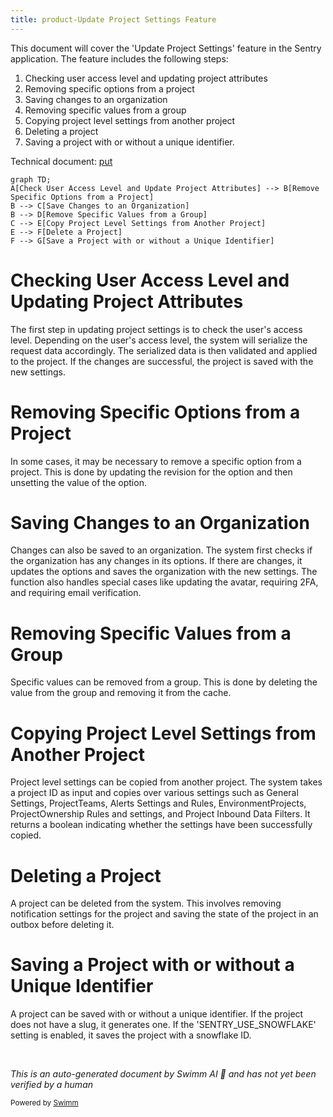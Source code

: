 ```yaml
---
title: product-Update Project Settings Feature
---
```

This document will cover the 'Update Project Settings' feature in the Sentry application. The feature includes the following steps:

1. Checking user access level and updating project attributes
2. Removing specific options from a project
3. Saving changes to an organization
4. Removing specific values from a group
5. Copying project level settings from another project
6. Deleting a project
7. Saving a project with or without a unique identifier.

Technical document: <SwmLink doc-title="put">[put](/.swm/understanding-the-put-functionality.6oc9zvhn.sw.md)</SwmLink>

```mermaid
graph TD;
A[Check User Access Level and Update Project Attributes] --> B[Remove Specific Options from a Project]
B --> C[Save Changes to an Organization]
B --> D[Remove Specific Values from a Group]
C --> E[Copy Project Level Settings from Another Project]
E --> F[Delete a Project]
F --> G[Save a Project with or without a Unique Identifier]
```

# Checking User Access Level and Updating Project Attributes

The first step in updating project settings is to check the user's access level. Depending on the user's access level, the system will serialize the request data accordingly. The serialized data is then validated and applied to the project. If the changes are successful, the project is saved with the new settings.

# Removing Specific Options from a Project

In some cases, it may be necessary to remove a specific option from a project. This is done by updating the revision for the option and then unsetting the value of the option.

# Saving Changes to an Organization

Changes can also be saved to an organization. The system first checks if the organization has any changes in its options. If there are changes, it updates the options and saves the organization with the new settings. The function also handles special cases like updating the avatar, requiring 2FA, and requiring email verification.

# Removing Specific Values from a Group

Specific values can be removed from a group. This is done by deleting the value from the group and removing it from the cache.

# Copying Project Level Settings from Another Project

Project level settings can be copied from another project. The system takes a project ID as input and copies over various settings such as General Settings, ProjectTeams, Alerts Settings and Rules, EnvironmentProjects, ProjectOwnership Rules and settings, and Project Inbound Data Filters. It returns a boolean indicating whether the settings have been successfully copied.

# Deleting a Project

A project can be deleted from the system. This involves removing notification settings for the project and saving the state of the project in an outbox before deleting it.

# Saving a Project with or without a Unique Identifier

A project can be saved with or without a unique identifier. If the project does not have a slug, it generates one. If the 'SENTRY_USE_SNOWFLAKE' setting is enabled, it saves the project with a snowflake ID.

&nbsp;

*This is an auto-generated document by Swimm AI 🌊 and has not yet been verified by a human*

<SwmMeta version="3.0.0" repo-id="Z2l0aHViJTNBJTNBc2VudHJ5LWRlbW8lM0ElM0FTd2ltbS1EZW1v" repo-name="sentry-demo" doc-type="product-flows"><sup>Powered by [Swimm](/)</sup></SwmMeta>
